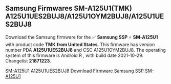 <h2>Samsung Firmwares SM-A125U1(TMK) A125U1UES2BUJ8/A125U1OYM2BUJ8/A125U1UES2BUJ8</h2>
Download the Samsung firmware for the ✅ <strong>Samsung SSP </strong> ⭐ <strong>SM-A125U1</strong> with product code <strong>TMK</strong> <strong> from United States</strong>. This firmware has version number PDA <strong>A125U1UES2BUJ8</strong> and CSC A125U1OYM2BUJ8. The operating system of this firmware is Android R , with build date 2021-10-29. Changelist <strong>21871223</strong>.


[SM-A125U1](https://samfirm.shop/samsung/model/SM-A125U1)
[A125U1UES2BUJ8](https://samfirm.shop/samsung/pda/A125U1UES2BUJ8)
[Download Firmware Samsung SSP SM-A125U1](https://samfirm.shop/samsung/firmware/469362)
